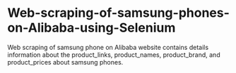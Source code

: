 # Web-scraping-of-samsung-phones-on-Alibaba-using-Selenium
Web scraping of samsung phone on Alibaba website contains details information about the product_links, product_names, product_brand, and product_prices about samsung phones. 
